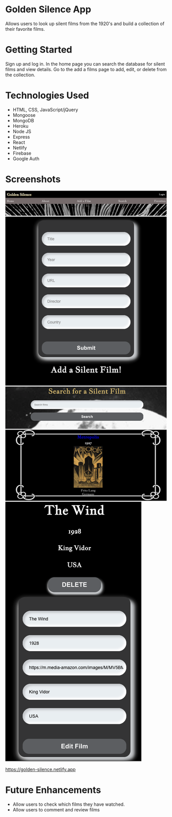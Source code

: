 # Golden Silence App 

Allows users to look up silent films from the 1920's and build a collection of their favorite films.



# Getting Started

Sign up and log in. In the home page you can search the database for silent films and view details. Go to the add a films page to add, edit, or delete from the collection. 

# Technologies Used

- HTML, CSS, JavaScript/jQuery
- Mongoose
- MongoDB
- Heroku
- Node JS
- Express
- React
- Netlify
- Firebase
- Google Auth


# Screenshots
<img src='./src/assets/pic1.png'>
<img src='./src/assets/pic2.png'>
<img src='./src/assets/pic3.png'>
<img src='./src/assets/pic4.png'>
<img src='./src/assets/pic5.png'>



https://golden-silence.netlify.app

# Future Enhancements

- Allow users to check which films they have watched. 
- Allow users to comment and review films

